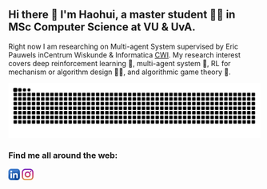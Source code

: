 ## Hi there 👋 I'm Haohui, a master student 👨‍🎓 in MSc Computer Science at VU & UvA. 
Right now I am researching on Multi-agent System supervised by Eric Pauwels inCentrum Wiskunde & Informatica [CWI](https://www.cwi.nl/). My research interest covers deep reinforcement learning 🤖, multi-agent system 🤼, RL for mechanism or algorithm design 👨‍🔧, and algorithmic game theory 🎲.

<!-- platane/snk works, it just puts it on a new branch -->
![GitHub Snake dark](https://github.com/HarryZhangHH/HarryZhangHH/blob/main/github-user-contribution.svg)

### Find me all around the web: <p align="left">
<a href="https://www.linkedin.com/in/haohui-zhang-a70486228/" target="blank"><img align="center" src="https://github.com/HarryZhangHH/HarryZhangHH/blob/main/icons/linkedin.png" title = "Twitter" alt="" height="23" /></a>
<a href="https://www.instagram.com/volcano_harry_zhang/" target="blank"><img align="center" src="https://github.com/HarryZhangHH/HarryZhangHH/blob/main/icons/instagram.png" alt="" height="23" /></a>
<!--
**HarryZhangHH/HarryZhangHH** is a ✨ _special_ ✨ repository because its `README.md` (this file) appears on your GitHub profile.

Here are some ideas to get you started:

- 🔭 I’m currently working on ...
- 🌱 I’m currently learning ...
- 👯 I’m looking to collaborate on ...
- 🤔 I’m looking for help with ...
- 💬 Ask me about ...
- 📫 How to reach me: ...
- 😄 Pronouns: ...
- ⚡ Fun fact: ...
-->
